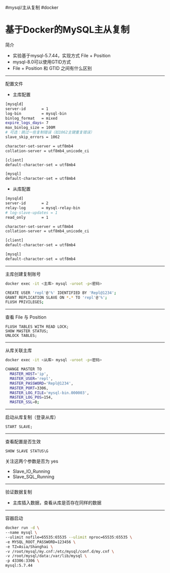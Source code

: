 #mysql/主从复制 #docker

# 基于Docker的MySQL主从复制


简介
- 实验基于mysql-5.7.44，实现方式 File + Position
- mysql-8.0可以使用GTID方式
- File + Position 和 GTID 之间有什么区别

---

配置文件

- 主库配置
```sh
[mysqld]
server-id       = 1
log-bin         = mysql-bin
binlog_format   = mixed
expire_logs_days= 7
max_binlog_size = 100M
# 可选：跳过一些复制错误（如1062主键重复错误）
slave_skip_errors = 1062

character-set-server = utf8mb4
collation-server = utf8mb4_unicode_ci

[client]
default-character-set = utf8mb4

[mysql]
default-character-set = utf8mb4

```

- 从库配置
```sh
[mysqld]
server-id       = 2
relay-log       = mysql-relay-bin
# log-slave-updates = 1
read_only       = 1

character-set-server = utf8mb4
collation-server = utf8mb4_unicode_ci

[client]
default-character-set = utf8mb4

[mysql]
default-character-set = utf8mb4

```

---

主库创建复制账号

```sh
docker exec -it <主库> mysql -uroot -p<密码>

CREATE USER 'repl'@'%' IDENTIFIED BY 'Repl@1234';
GRANT REPLICATION SLAVE ON *.* TO 'repl'@'%';
FLUSH PRIVILEGES;
```

---

查看 File 与 Position

```
FLUSH TABLES WITH READ LOCK;
SHOW MASTER STATUS;
UNLOCK TABLES;
```

---

从库关联主库

```sh
docker exec -it <从库> mysql -uroot -p<密码>

CHANGE MASTER TO
  MASTER_HOST='ip',
  MASTER_USER='repl',
  MASTER_PASSWORD='Repl@1234',
  MASTER_PORT=3306,
  MASTER_LOG_FILE='mysql-bin.000003',
  MASTER_LOG_POS=154,
  MASTER_SSL=0;

```

---

启动从库复制（登录从库）

```
START SLAVE;
```


---

查看配置是否生效

```
SHOW SLAVE STATUS\G
```

关注这两个参数是否为 yes
- Slave_IO_Running
- Slave_SQL_Running

---

验证数据复制
- 主库插入数据，查看从库是否存在同样的数据

---

容器启动

```sh
docker run -d \
--name mysql \
--ulimit nofile=65535:65535 --ulimit nproc=65535:65535 \
-e MYSQL_ROOT_PASSWORD=123456 \
-e TZ=Asia/Shanghai \
-v /root/mysql/my.cnf:/etc/mysql/conf.d/my.cnf \
-v /root/mysql/data:/var/lib/mysql \
-p 43306:3306 \
mysql:5.7.44
```
